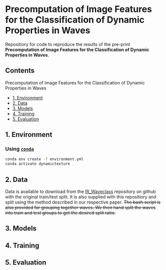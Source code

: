 # Precomputation of Image Features for the Classification of Dynamic Properties in Waves

Repositiory for code to reproduce the results of the pre-print **Precomputation of Image Features for the Classification of Dynamic Properties in Waves**.

## Contents

Precomputation of Image Features for the Classification of Dynamic Properties in Waves

- [1. Environment](#1-environment)
- [2. Data](#2-data)
- [3. Models](#3-models)
- [4. Training](#4-training)
- [5. Evaluation](#5-evaluation)

## 1. Environment

### Using [`conda`](https://docs.conda.io/en/latest/)

```bash
conda env create -f environment.yml
conda activate dynamictexture
```

## 2. Data

Data is available to download from the [IR_Waveclass](https://github.com/dbuscombe-usgs/IR_waveclass) repository on github with the original train/test split. It is also supplied with this repositiory and split using the method described in our respective paper. ~~The bash script is also provided for grouping together waves.  We then hand split the waves into train and test groups to get the desired split ratio.~~

## 3. Models

## 4. Training

## 5. Evaluation
